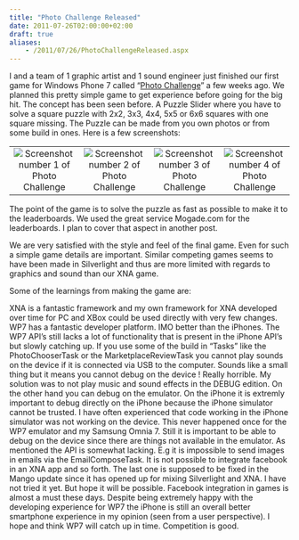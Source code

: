 ```yaml
---
title: "Photo Challenge Released"
date: 2011-07-26T02:00:00+02:00
draft: true
aliases:
    - /2011/07/26/PhotoChallengeReleased.aspx
---
```

I and a team of 1 graphic artist and 1 sound engineer just finished our first game for Windows Phone 7 called “[Photo Challenge](http://windowsphone.com/s?appid=ab75a012-53a3-e011-986b-78e7d1fa76f8)” a few weeks ago. We planned this pretty simple game to get experience before going for the big hit. The concept has been seen before. A Puzzle Slider where you have to solve a square puzzle with 2x2, 3x3, 4x4, 5x5 or 6x6 squares with one square missing. The Puzzle can be made from you own photos or from some build in ones. Here is a few screenshots:

|||||
|:---:|:---:|:---:|:---:|
|![Screenshot number 1 of Photo Challenge](/images/PhotoChallengeReleased/screenshot_1_thumb.png)|![Screenshot number 2 of Photo Challenge](/images/PhotoChallengeReleased/screenshot_2_thumb.png)|![Screenshot number 3 of Photo Challenge](/images/PhotoChallengeReleased/screenshot_4_thumb.png)|![Screenshot number 4 of Photo Challenge](/images/PhotoChallengeReleased/screenshot_7_thumb.png)| 

The point of the game is to solve the puzzle as fast as possible to make it to the leaderboards. We used the great service Mogade.com for the leaderboards. I plan to cover that aspect in another post.

We are very satisfied with the style and feel of the final game. Even for such a simple game details are important. Similar competing games seems to have been made in Silverlight and thus are more limited with regards to graphics and sound than our XNA game.

Some of the learnings from making the game are:

XNA is a fantastic framework and my own framework for XNA developed over time for PC and XBox could be used directly with very few changes.
WP7 has a fantastic developer platform. IMO better than the iPhones.
The WP7 API’s still lacks a lot of functionality that is present in the iPhone API’s but slowly catching up.
If you use some of the build in “Tasks” like the PhotoChooserTask or the MarketplaceReviewTask you cannot play sounds on the device if it is connected via USB to the computer. Sounds like a small thing but it means you cannot debug on the device ! Really horrible. My solution was to not play music and sound effects in the DEBUG edition.
On the other hand you can debug on the emulator. On the iPhone it is extremly important to debug directly on the iPhone because the iPhone simulator cannot be trusted. I have often experienced that code working in the iPhone simulator was not working on the device. This never happened once for the WP7 emulator and my Samsung Omnia 7. Still it is important to be able to debug on the device since there are things not available in the emulator.
As mentioned the API is somewhat lacking. E.g it is impossible to send images in emails via the EmailComposeTask. It is not possible to integrate facebook in an XNA app and so forth. The last one is supposed to be fixed in the Mango update since it has opened up for mixing Silverlight and XNA. I have not tried it yet. But hope it will be possible. Facebook integration in games is almost a must these days.
Despite being extremely happy with the developing experience for WP7 the iPhone is still an overall better smartphone experience in my opinion (seen from a user perspective). I hope and think WP7 will catch up in time. Competition is good.
